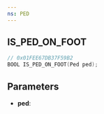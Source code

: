 ```yaml
---
ns: PED
---
```

## IS_PED_ON_FOOT

```c
// 0x01FEE67DB37F59B2
BOOL IS_PED_ON_FOOT(Ped ped);
```

## Parameters
* **ped**:
